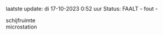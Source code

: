 laatste update: 
di 17-10-2023  0:52   uur 
Status: FAALT - fout - 
<div class="service R">schijfruimte</div><div class="service Y">microstation</div>